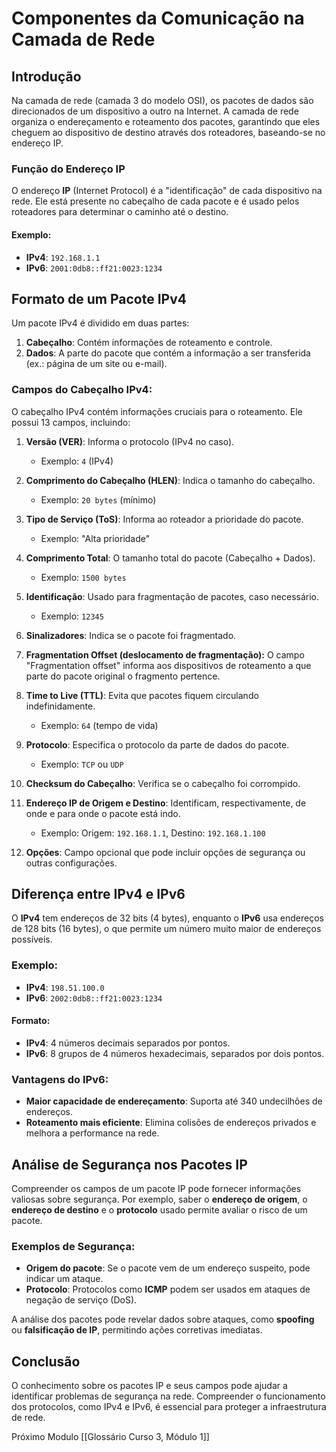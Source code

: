 # Componentes da Comunicação na Camada de Rede

## Introdução
Na camada de rede (camada 3 do modelo OSI), os pacotes de dados são direcionados de um dispositivo a outro na Internet. A camada de rede organiza o endereçamento e roteamento dos pacotes, garantindo que eles cheguem ao dispositivo de destino através dos roteadores, baseando-se no endereço IP.

### Função do Endereço IP
O endereço **IP** (Internet Protocol) é a "identificação" de cada dispositivo na rede. Ele está presente no cabeçalho de cada pacote e é usado pelos roteadores para determinar o caminho até o destino.

#### Exemplo:
- **IPv4**: `192.168.1.1`
- **IPv6**: `2001:0db8::ff21:0023:1234`

## Formato de um Pacote IPv4
Um pacote IPv4 é dividido em duas partes:
1. **Cabeçalho**: Contém informações de roteamento e controle.
2. **Dados**: A parte do pacote que contém a informação a ser transferida (ex.: página de um site ou e-mail).

### Campos do Cabeçalho IPv4:
O cabeçalho IPv4 contém informações cruciais para o roteamento. Ele possui 13 campos, incluindo:

1. **Versão (VER)**: Informa o protocolo (IPv4 no caso).
   - Exemplo: `4` (IPv4)
   
2. **Comprimento do Cabeçalho (HLEN)**: Indica o tamanho do cabeçalho.
   - Exemplo: `20 bytes` (mínimo)

3. **Tipo de Serviço (ToS)**: Informa ao roteador a prioridade do pacote.
   - Exemplo: "Alta prioridade"

4. **Comprimento Total**: O tamanho total do pacote (Cabeçalho + Dados).
   - Exemplo: `1500 bytes`

5. **Identificação**: Usado para fragmentação de pacotes, caso necessário.
   - Exemplo: `12345`

6. **Sinalizadores**: Indica se o pacote foi fragmentado.

7.  **Fragmentation Offset (deslocamento de fragmentação):** O campo "Fragmentation offset" informa aos dispositivos de roteamento a que parte do pacote original o fragmento pertence.
   
8. **Time to Live (TTL)**: Evita que pacotes fiquem circulando indefinidamente.
   - Exemplo: `64` (tempo de vida)

9. **Protocolo**: Especifica o protocolo da parte de dados do pacote.
   - Exemplo: `TCP` ou `UDP`

10. **Checksum do Cabeçalho**: Verifica se o cabeçalho foi corrompido.
   
11. **Endereço IP de Origem e Destino**: Identificam, respectivamente, de onde e para onde o pacote está indo.
    - Exemplo: Origem: `192.168.1.1`, Destino: `192.168.1.100`

12. **Opções**: Campo opcional que pode incluir opções de segurança ou outras configurações.

## Diferença entre IPv4 e IPv6
O **IPv4** tem endereços de 32 bits (4 bytes), enquanto o **IPv6** usa endereços de 128 bits (16 bytes), o que permite um número muito maior de endereços possíveis.

### Exemplo:
- **IPv4**: `198.51.100.0`
- **IPv6**: `2002:0db8::ff21:0023:1234`

#### Formato:
- **IPv4**: 4 números decimais separados por pontos.
- **IPv6**: 8 grupos de 4 números hexadecimais, separados por dois pontos.

### Vantagens do IPv6:
- **Maior capacidade de endereçamento**: Suporta até 340 undecilhões de endereços.
- **Roteamento mais eficiente**: Elimina colisões de endereços privados e melhora a performance na rede.

## Análise de Segurança nos Pacotes IP
Compreender os campos de um pacote IP pode fornecer informações valiosas sobre segurança. Por exemplo, saber o **endereço de origem**, o **endereço de destino** e o **protocolo** usado permite avaliar o risco de um pacote.

### Exemplos de Segurança:
- **Origem do pacote**: Se o pacote vem de um endereço suspeito, pode indicar um ataque.
- **Protocolo**: Protocolos como **ICMP** podem ser usados em ataques de negação de serviço (DoS).
  
A análise dos pacotes pode revelar dados sobre ataques, como **spoofing** ou **falsificação de IP**, permitindo ações corretivas imediatas.

## Conclusão
O conhecimento sobre os pacotes IP e seus campos pode ajudar a identificar problemas de segurança na rede. Compreender o funcionamento dos protocolos, como IPv4 e IPv6, é essencial para proteger a infraestrutura de rede.

Próximo Modulo [[Glossário Curso 3, Módulo 1]]


